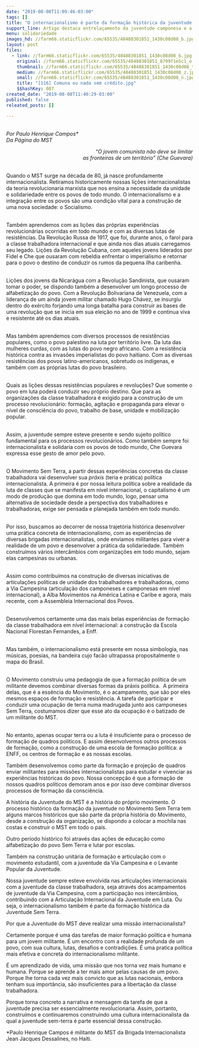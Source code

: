 ```yaml
---
date: "2019-08-08T11:09:46-03:00"
tags: []
title: "O internacionalismo é parte da formação histórica da juventude do MST\n"
support_line: Artigo destaca entrelaçamento da juventude camponesa e a solidariedade internacional
menu: solidariedade
images_hd: //farm66.staticflickr.com/65535/48488301851_1430c08d08_b.jpg
layout: post
files:
  - link: //farm66.staticflickr.com/65535/48488301851_1430c08d08_b.jpg
    original: //farm66.staticflickr.com/65535/48488301851_8799f1e5c1_o.jpg
    thumbnail: //farm66.staticflickr.com/65535/48488301851_1430c08d08_t.jpg
    medium: //farm66.staticflickr.com/65535/48488301851_1430c08d08_z.jpg
    small: //farm66.staticflickr.com/65535/48488301851_1430c08d08_n.jpg
    title: "[116] Comuna ou nada sem crédito.jpg"
    $$hashKey: 087
created_date: "2019-08-08T11:40:29-03:00"
published: false
releated_posts: []

---
```

<p><br />
<em>Por Paulo Henrique Campos*<br />
Da P&aacute;gina do MST</em></p>

<p style="text-align: right;"><em style="text-align: right;">&nbsp;&ldquo;O jovem comunista n&atilde;o deve se limitar</em><br />
<em style="text-align: right;">as fronteiras de um territ&oacute;rio&rdquo; (Che Guevara)</em></p>

<p><br />
Quando o MST surge na d&eacute;cada de 80, j&aacute; nasce profundamente internacionalista. Retiramos historicamente nossas li&ccedil;&otilde;es internacionalistas da teoria revolucionaria marxista que nos ensina a necessidade da unidade e solidariedade entre os povos de todo mundo. O internacionalismo e a integra&ccedil;&atilde;o entre os povos s&atilde;o uma condi&ccedil;&atilde;o vital para a constru&ccedil;&atilde;o de uma nova sociedade: o Socialismo.<br />
&nbsp;</p>

<p>Tamb&eacute;m aprendemos com as li&ccedil;&otilde;es das pr&oacute;prias experi&ecirc;ncias revolucion&aacute;rias ocorridas em todo mundo e com as diversas lutas de resist&ecirc;ncias. Da Revolu&ccedil;&atilde;o Russa de 1917, que foi, durante anos, o farol para a classe trabalhadora internacional e que ainda nos dias atuais carregamos seu legado. Li&ccedil;&otilde;es da Revolu&ccedil;&atilde;o Cubana, com aqueles jovens liderados por Fidel e Che que ousaram com rebeldia enfrentar o imperialismo e retornar para o povo o destino de conduzir os rumos da pequena ilha caribenha.<br />
&nbsp;</p>

<p>Li&ccedil;&otilde;es dos jovens da Nicar&aacute;gua com a Revolu&ccedil;&atilde;o Sandinista, que ousaram tomar o poder, se dispondo tamb&eacute;m a desenvolver um longo processo de alfabetiza&ccedil;&atilde;o do povo. Com a Revolu&ccedil;&atilde;o Bolivariana de Venezuela, com a lideran&ccedil;a de um ainda jovem militar chamado Hugo Ch&aacute;vez, se insurgiu dentro do ex&eacute;rcito forjando uma longa batalha para construir as bases de uma revolu&ccedil;&atilde;o que se inicia em sua elei&ccedil;&atilde;o no ano de 1999 e continua viva e resistente at&eacute; os dias atuais.</p>

<p><br />
Mas tamb&eacute;m aprendemos com diversos processos de resist&ecirc;ncias populares, como o povo palestino na luta por territ&oacute;rio livre. Da luta das mulheres curdas, com as lutas do povo negro africano. Com a resist&ecirc;ncia hist&oacute;rica contra as invas&otilde;es imperialistas do povo haitiano. Com as diversas resist&ecirc;ncias dos povos latino-americanos, sobretudo os ind&iacute;genas, e tamb&eacute;m com as pr&oacute;prias lutas do povo brasileiro.&nbsp;&nbsp;<br />
&nbsp;</p>

<p>Quais as li&ccedil;&otilde;es dessas resist&ecirc;ncias populares e revolu&ccedil;&otilde;es? Que somente o povo em luta poder&aacute; conduzir seu pr&oacute;prio destino. Que para as organiza&ccedil;&otilde;es da classe trabalhadora &eacute; exigido para a constru&ccedil;&atilde;o de um processo revolucion&aacute;rio: forma&ccedil;&atilde;o, agita&ccedil;&atilde;o e propaganda para elevar o n&iacute;vel de consci&ecirc;ncia do povo, trabalho de base, unidade e mobiliza&ccedil;&atilde;o popular.<br />
&nbsp;</p>

<p>Assim, a juventude sempre esteve presente e sendo sujeito pol&iacute;tico fundamental para os processos revolucion&aacute;rios. Como tamb&eacute;m sempre foi internacionalista e solidaria com os povos de todo mundo, Che Guevara expressa esse gesto de amor pelo povo.&nbsp;&nbsp;</p>

<p><br />
O Movimento Sem Terra, a partir dessas experi&ecirc;ncias concretas da classe trabalhadora vai desenvolver sua <em>pr&aacute;xis</em> (teria e pr&aacute;tica) pol&iacute;tica internacionalista. A primeira &eacute; por nossa leitura pol&iacute;tica sobre a realidade da luta de classes que se manifesta em n&iacute;vel internacional, o capitalismo &eacute; um modo de produ&ccedil;&atilde;o que domina em todo mundo, logo, pensar uma alternativa de sociedade desde a perspectiva dos trabalhadores e trabalhadoras, exige ser pensada e planejada tamb&eacute;m em todo mundo.<br />
&nbsp;</p>

<p>Por isso, buscamos ao decorrer de nossa trajet&oacute;ria hist&oacute;rica desenvolver uma pr&aacute;tica concreta de internacionalismo, com as experi&ecirc;ncias de diversas brigadas internacionalistas, onde enviamos militantes para viver a realidade de um povo e desenvolver a pr&aacute;tica da solidariedade. Tamb&eacute;m constru&iacute;mos v&aacute;rios interc&acirc;mbios com organiza&ccedil;&otilde;es em todo mundo, sejam elas campesinas ou urbanas.<br />
&nbsp;</p>

<p>Assim como contribu&iacute;mos na constru&ccedil;&atilde;o de diversas iniciativas de articula&ccedil;&otilde;es pol&iacute;ticas de unidade dos trabalhadores e trabalhadoras, como a Via Campesina (articula&ccedil;&atilde;o dos camponeses e camponesas em n&iacute;vel internacional), a Alba Movimentos na Am&eacute;rica Latina e Caribe e agora, mais recente, com a Assembleia Internacional dos Povos.<br />
&nbsp;</p>

<p>Desenvolvemos certamente uma das mais belas experi&ecirc;ncias de forma&ccedil;&atilde;o da classe trabalhadora em n&iacute;vel internacional: a constru&ccedil;&atilde;o da Escola Nacional Florestan Fernandes, a Enff.<br />
&nbsp;</p>

<p>Mas tamb&eacute;m, o internacionalismo est&aacute; presente em nossa simbologia, nas m&uacute;sicas, poesias, na bandeira cujo fac&atilde;o ultrapassa propositalmente o mapa do Brasil.<br />
&nbsp;</p>

<p>O Movimento construiu uma pedagogia de que a forma&ccedil;&atilde;o pol&iacute;tica de um militante devemos combinar diversas formas da pr&aacute;xis pol&iacute;tica.&nbsp; A primeira delas, que &eacute; a ess&ecirc;ncia do Movimento,&nbsp;&eacute; o acampamento, que s&atilde;o por eles mesmos espa&ccedil;os de forma&ccedil;&atilde;o e resist&ecirc;ncia. A tarefa de participar e conduzir uma ocupa&ccedil;&atilde;o de terra numa madrugada junto aos camponeses Sem Terra, costumamos dizer que esse ato da ocupa&ccedil;&atilde;o &eacute; o batizado de um militante do MST.<br />
&nbsp;</p>

<p>No entanto, apenas ocupar terra ou a luta &eacute; insuficiente para o processo de forma&ccedil;&atilde;o de quadros pol&iacute;ticos. E assim desenvolvemos outros processos de forma&ccedil;&atilde;o, como a constru&ccedil;&atilde;o de uma escola de forma&ccedil;&atilde;o pol&iacute;tica: a ENFF, os centros de forma&ccedil;&atilde;o e as nossas escolas.</p>

<p>Tamb&eacute;m desenvolvemos como parte da forma&ccedil;&atilde;o e proje&ccedil;&atilde;o de quadros enviar militantes para miss&otilde;es internacionalistas para estudar e vivenciar as experi&ecirc;ncias hist&oacute;ricas do povo. Nossa concep&ccedil;&atilde;o &eacute; que a forma&ccedil;&atilde;o de nossos quadros pol&iacute;ticos demoram anos e por isso deve combinar diversos processos de forma&ccedil;&atilde;o da consci&ecirc;ncia.</p>

<p>A hist&oacute;ria da Juventude do MST &eacute; a hist&oacute;ria do pr&oacute;prio movimento. O processo hist&oacute;rico da forma&ccedil;&atilde;o da juventude no Movimento Sem Terra tem alguns marcos hist&oacute;ricos que s&atilde;o parte da pr&oacute;pria hist&oacute;ria do Movimento, desde a constru&ccedil;&atilde;o da organiza&ccedil;&atilde;o, se dispondo a colocar a mochila nas costas e construir o MST em todo o pa&iacute;s.</p>

<p>Outro per&iacute;odo hist&oacute;rico foi atrav&eacute;s das a&ccedil;&otilde;es de educa&ccedil;&atilde;o como alfabetiza&ccedil;&atilde;o do povo Sem Terra e lutar por escolas.</p>

<p>Tamb&eacute;m na constru&ccedil;&atilde;o unit&aacute;ria de forma&ccedil;&atilde;o e articula&ccedil;&atilde;o com o movimento estudantil, com a juventude da Via Campesina e o Levante Popular da Juventude.</p>

<p>Nossa juventude sempre esteve envolvida nas articula&ccedil;&otilde;es internacionais com a juventude da classe trabalhadora, seja atrav&eacute;s dos acampamentos de juventude da Via Campesina, com a participa&ccedil;&atilde;o nos interc&acirc;mbios, contribuindo com a Articula&ccedil;&atilde;o Internacional da Juventude em Luta. Ou seja, o internacionalismo tamb&eacute;m &eacute; parte da forma&ccedil;&atilde;o hist&oacute;rica da Juventude Sem Terra.</p>

<p>Por que a Juventude do MST deve realizar uma miss&atilde;o internacionalista?</p>

<p>Certamente porque &eacute; uma das tarefas de maior forma&ccedil;&atilde;o pol&iacute;tica e humana para um jovem militante. &Eacute; um encontro com a realidade profunda de um povo, com sua cultura, lutas, desafios e contradi&ccedil;&otilde;es. &Eacute; uma pratica pol&iacute;tica mais efetiva e concreta do internacionalismo militante.</p>

<p>&Eacute; um aprendizado de vida, uma miss&atilde;o que nos torna vez mais humano e humana. Porque se aprende a ter mais amor pelas causas de um povo. Porque lhe torna cada vez mais convicto que as lutas nacionais, embora tenham sua import&acirc;ncia, s&atilde;o insuficientes para a liberta&ccedil;&atilde;o da classe trabalhadora.</p>

<p>Porque torna concreto a narrativa e mensagem da tarefa de que a juventude precisa ser essencialmente revolucionaria. Assim, portanto, constru&iacute;mos e continuaremos construindo uma cultura internacionalista da qual a juventude sem-terra &eacute; parte essencial dessa constru&ccedil;&atilde;o.</p>

<p>*Paulo Henrique Campos &eacute; militante do MST da Brigada Internacionalista Jean Jacques Dessalines, no Haiti.</p>
